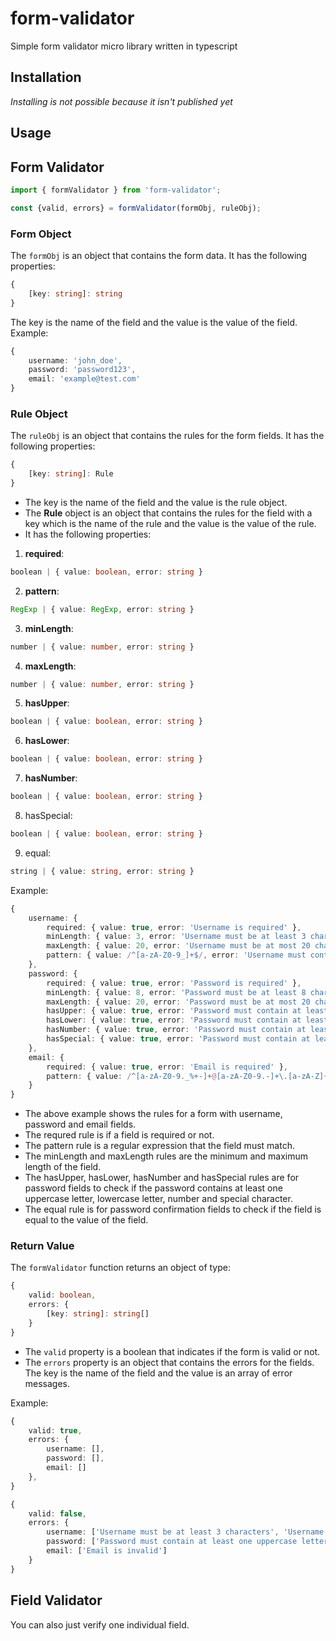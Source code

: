 # form-validator

Simple form validator micro library written in typescript

## Installation
_Installing is not possible because it isn't published yet_

## Usage
## Form Validator
```typescript
import { formValidator } from 'form-validator';

const {valid, errors} = formValidator(formObj, ruleObj);
```

### Form Object
The `formObj` is an object that contains the form data. It has the following properties:
```typescript
{
    [key: string]: string
}
```
The key is the name of the field and the value is the value of the field.
Example:
```typescript
{
    username: 'john_doe',
    password: 'password123',
    email: 'example@test.com'
}
```

### Rule Object
The `ruleObj` is an object that contains the rules for the form fields. It has the following properties:
```typescript
{
    [key: string]: Rule
}
```
- The key is the name of the field and the value is the rule object.
- The __Rule__ object is an object that contains the rules for the field with a key which is the name of the rule and the value is the value of the rule.
- It has the following properties:

1. **required**:
```typescript
boolean | { value: boolean, error: string }
```
2. **pattern**:
```typescript
RegExp | { value: RegExp, error: string }
```
3. **minLength**:
```typescript
number | { value: number, error: string }
```
4. **maxLength**:
```typescript
number | { value: number, error: string }
```
5. **hasUpper**:
```typescript
boolean | { value: boolean, error: string }
```
6. **hasLower**:
```typescript
boolean | { value: boolean, error: string }
```
7. **hasNumber**:
```typescript
boolean | { value: boolean, error: string }
```
8. hasSpecial:
```typescript
boolean | { value: boolean, error: string }
```
9. equal:
```typescript
string | { value: string, error: string }
```

Example:
```typescript
{
    username: {
        required: { value: true, error: 'Username is required' },
        minLength: { value: 3, error: 'Username must be at least 3 characters' },
        maxLength: { value: 20, error: 'Username must be at most 20 characters' },
        pattern: { value: /^[a-zA-Z0-9_]+$/, error: 'Username must contain only letters, numbers and underscores' }
    },
    password: {
        required: { value: true, error: 'Password is required' },
        minLength: { value: 8, error: 'Password must be at least 8 characters' },
        maxLength: { value: 20, error: 'Password must be at most 20 characters' },
        hasUpper: { value: true, error: 'Password must contain at least one uppercase letter' },
        hasLower: { value: true, error: 'Password must contain at least one lowercase letter' },
        hasNumber: { value: true, error: 'Password must contain at least one number' },
        hasSpecial: { value: true, error: 'Password must contain at least one special character' }
    },
    email: {
        required: { value: true, error: 'Email is required' },
        pattern: { value: /^[a-zA-Z0-9._%+-]+@[a-zA-Z0-9.-]+\.[a-zA-Z]{2,}$/, error: 'Email is invalid' }
    }
}
```
- The above example shows the rules for a form with username, password and email fields.
- The requred rule is if a field is required or not.
- The pattern rule is a regular expression that the field must match.
- The minLength and maxLength rules are the minimum and maximum length of the field.
- The hasUpper, hasLower, hasNumber and hasSpecial rules are for password fields to check if the password contains at least one uppercase letter, lowercase letter, number and special character.
- The equal rule is for password confirmation fields to check if the field is equal to the value of the field.

### Return Value
The `formValidator` function returns an object of type:
```typescript
{
    valid: boolean,
    errors: {
        [key: string]: string[]
    }
}
```

- The `valid` property is a boolean that indicates if the form is valid or not.
- The `errors` property is an object that contains the errors for the fields. The key is the name of the field and the value is an array of error messages.

Example:
```typescript
{
    valid: true,
    errors: {
        username: [],
        password: [],
        email: []
    },
}
```
```typescript
{
    valid: false,
    errors: {
        username: ['Username must be at least 3 characters', 'Username must contain only letters, numbers and underscores'],
        password: ['Password must contain at least one uppercase letter', 'Password must contain at least one special character'],
        email: ['Email is invalid']
    }
}
```

## Field Validator
You can also just verify one individual field.
